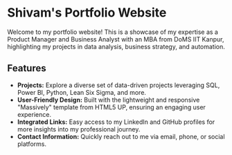 # Shivam's Portfolio Website

Welcome to my portfolio website! This is a showcase of my expertise as a Product Manager and Business Analyst with an MBA from DoMS IIT Kanpur, highlighting my projects in data analysis, business strategy, and automation.

## Features

- **Projects:** Explore a diverse set of data-driven projects leveraging SQL, Power BI, Python, Lean Six Sigma, and more.
- **User-Friendly Design:** Built with the lightweight and responsive "Massively" template from HTML5 UP, ensuring an engaging user experience.
- **Integrated Links:** Easy access to my LinkedIn and GitHub profiles for more insights into my professional journey.
- **Contact Information:** Quickly reach out to me via email, phone, or social platforms.
